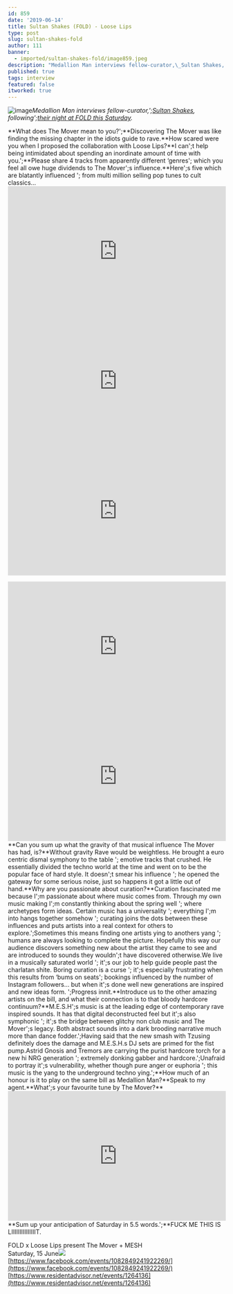 ```yaml
---
id: 859
date: '2019-06-14'
title: Sultan Shakes (FOLD) - Loose Lips
type: post
slug: sultan-shakes-fold
author: 111
banner:
  - imported/sultan-shakes-fold/image859.jpeg
description: "Medallion Man interviews fellow-curator,\_Sultan Shakes, following\_their night at FOLD this Saturday. What does The Mover mean to you?\_ Discovering The Mover was like finding the missing chapter in the idiots guide to rave. How scared were you when I proposed the collaboration with Loose Lips? I can’t help being intimidated about spending an inordinate amount [...]Read More..."
published: true
tags: interview
featured: false
itworked: true
---
```

![image](../imported/sultan-shakes-fold/image859.jpeg)_Medallion Man interviews fellow-curator,';_[_Sultan Shakes_](https://www.facebook.com/sultanshakes/)_, following';_[_their night at FOLD this Saturday_](https://www.facebook.com/events/1082849241922269/)_._

**What does The Mover mean to you?';**Discovering The Mover was like finding the missing chapter in the idiots guide to rave.**How scared were you when I proposed the collaboration with Loose Lips?**I can';t help being intimidated about spending an inordinate amount of time with you.';**Please share 4 tracks from apparently different ‘genres'; which you feel all owe huge dividends to The Mover';s influence.**Here';s five which are blatantly influenced '; from multi million selling pop tunes to cult classics…<iframe width='100%' height='300' scrolling='no' frameborder='no' allow='autoplay' src='http://www.youtube.com/embed/zOKDuKbjhu0?wmode=opaque'></iframe><iframe width='100%' height='300' scrolling='no' frameborder='no' allow='autoplay' src='http://www.youtube.com/embed/BkczzkGrYDQ?wmode=opaque'></iframe><iframe width='100%' height='300' scrolling='no' frameborder='no' allow='autoplay' src='http://www.youtube.com/embed/-ceWnrw1IuM?wmode=opaque'></iframe>  
<iframe width='100%' height='300' scrolling='no' frameborder='no' allow='autoplay' src='http://www.youtube.com/embed/JvMXVHVr72A?wmode=opaque'></iframe><iframe width='100%' height='300' scrolling='no' frameborder='no' allow='autoplay' src='http://www.youtube.com/embed/pCgFZMLico0?wmode=opaque'></iframe>**Can you sum up what the gravity of that musical influence The Mover has had, is?**Without gravity Rave would be weightless. He brought a euro centric dismal symphony to the table '; emotive tracks that crushed. He essentially divided the techno world at the time and went on to be the popular face of hard style. It doesn';t smear his influence '; he opened the gateway for some serious noise, just so happens it got a little out of hand.**Why are you passionate about curation?**Curation fascinated me because I';m passionate about where music comes from. Through my own music making I';m constantly thinking about the spring well '; where archetypes form ideas.  
Certain music has a universality '; everything I';m into hangs together somehow '; curating joins the dots between these influences and puts artists into a real context for others to explore.';Sometimes this means finding one artists ying to anothers yang '; humans are always looking to complete the picture. Hopefully this way our audience discovers something new about the artist they came to see and are introduced to sounds they wouldn';t have discovered otherwise.We live in a musically saturated world '; it';s our job to help guide people past the charlatan shite.  
Boring curation is a curse '; it';s especially frustrating when this results from ‘bums on seats'; bookings influenced by the number of Instagram followers… but when it';s done well new generations are inspired and new ideas form. ';Progress innit.**Introduce us to the other amazing artists on the bill, and what their connection is to that bloody hardcore continuum?**M.E.S.H';s music is at the leading edge of contemporary rave inspired sounds. It has that digital deconstructed feel but it';s also symphonic '; it';s the bridge between glitchy non club music and The Mover';s legacy.  
Both abstract sounds into a dark brooding narrative much more than dance fodder.';Having said that the new smash with Tzusing definitely does the damage and M.E.S.H.s  
DJ sets are primed for the fist pump.Astrid Gnosis and Tremors are carrying the purist hardcore torch for a new hi NRG generation '; extremely donking gabber and hardcore.';Unafraid to portray it';s vulnerability, whether though pure anger or euphoria '; this music is the yang to the underground techno ying.';**How much of an honour is it to play on the same bill as Medallion Man?**Speak to my agent.**What';s your favourite tune by The Mover?**<iframe width='100%' height='300' scrolling='no' frameborder='no' allow='autoplay' src='http://www.youtube.com/embed/Fn1vsSz0pPE?wmode=opaque'></iframe>**Sum up your anticipation of Saturday in 5.5 words.';**FUCK ME THIS IS LIIIIIIIIIIIIIIIT.

FOLD x Loose Lips present The Mover + MESH  
Saturday, 15 June![](/wp-content/uploads/live/img/wysiwyg/5d02c569cf84b.jpg)  
[](https://www.facebook.com/events/1082849241922269/)[https://www.facebook.com/events/1082849241922269/](https://www.facebook.com/events/1082849241922269/)  
[](https://www.residentadvisor.net/events/1264136)[https://www.residentadvisor.net/events/1264136](https://www.residentadvisor.net/events/1264136)